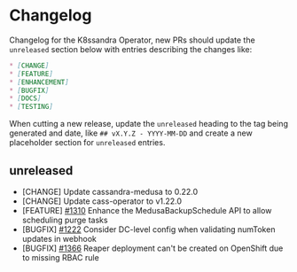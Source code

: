 # Changelog

Changelog for the K8ssandra Operator, new PRs should update the `unreleased` section below with entries describing the changes like:

```markdown
* [CHANGE]
* [FEATURE]
* [ENHANCEMENT]
* [BUGFIX]
* [DOCS]
* [TESTING]
```

When cutting a new release, update the `unreleased` heading to the tag being generated and date, like `## vX.Y.Z - YYYY-MM-DD` and create a new placeholder section for  `unreleased` entries.

## unreleased

* [CHANGE] Update cassandra-medusa to 0.22.0
* [CHANGE] Update cass-operator to v1.22.0
* [FEATURE] [#1310](https://github.com/k8ssandra/k8ssandra-operator/issues/1310) Enhance the MedusaBackupSchedule API to allow scheduling purge tasks
* [BUGFIX] [#1222](https://github.com/k8ssandra/k8ssandra-operator/issues/1222) Consider DC-level config when validating numToken updates in webhook
* [BUGFIX] [#1366](https://github.com/k8ssandra/k8ssandra-operator/issues/1366) Reaper deployment can't be created on OpenShift due to missing RBAC rule
